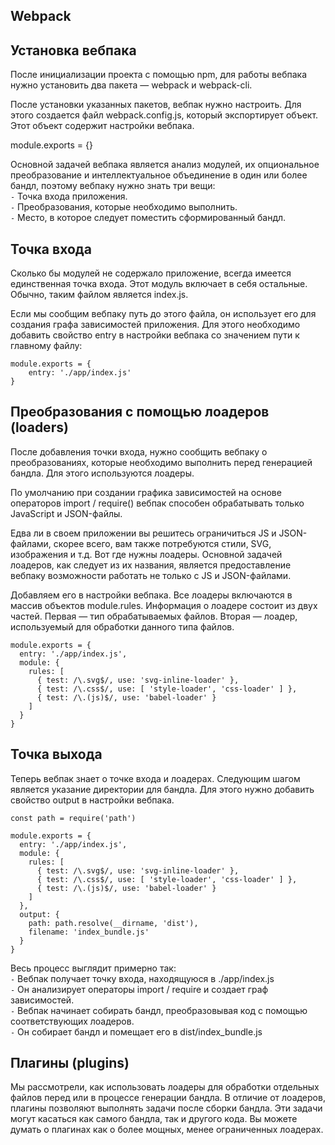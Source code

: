 ## Webpack

## Установка вебпака

После инициализации проекта с помощью npm, для работы вебпака нужно установить два пакета — webpack и webpack-cli.

После установки указанных пакетов, вебпак нужно настроить. Для этого создается файл webpack.config.js, который экспортирует объект. Этот объект содержит настройки вебпака.

module.exports = {}

Основной задачей вебпака является анализ модулей, их опциональное преобразование и интеллектуальное объединение в один или более бандл, поэтому вебпаку нужно знать три вещи: \
`-` Точка входа приложения. \
`-` Преобразования, которые необходимо выполнить. \
`-` Место, в которое следует поместить сформированный бандл.

## Точка входа

Сколько бы модулей не содержало приложение, всегда имеется единственная точка входа. Этот модуль включает в себя остальные. Обычно, таким файлом является index.js. 

Если мы сообщим вебпаку путь до этого файла, он использует его для создания графа зависимостей приложения. Для этого необходимо добавить свойство entry в настройки вебпака со значением пути к главному файлу:
```
module.exports = {
    entry: './app/index.js'
}
```

## Преобразования с помощью лоадеров (loaders)

После добавления точки входа, нужно сообщить вебпаку о преобразованиях, которые необходимо выполнить перед генерацией бандла. Для этого используются лоадеры.

По умолчанию при создании графика зависимостей на основе операторов import / require() вебпак способен обрабатывать только JavaScript и JSON-файлы.

Едва ли в своем приложении вы решитесь ограничиться JS и JSON-файлами, скорее всего, вам также потребуются стили, SVG, изображения и т.д. Вот где нужны лоадеры. Основной задачей лоадеров, как следует из их названия, является предоставление вебпаку возможности работать не только с JS и JSON-файлами.

Добавляем его в настройки вебпака. Все лоадеры включаются в массив объектов module.rules. Информация о лоадере состоит из двух частей. Первая — тип обрабатываемых файлов. Вторая — лоадер, используемый для обработки данного типа файлов.

```
module.exports = {
  entry: './app/index.js',
  module: {
    rules: [
      { test: /\.svg$/, use: 'svg-inline-loader' },
      { test: /\.css$/, use: [ 'style-loader', 'css-loader' ] },
      { test: /\.(js)$/, use: 'babel-loader' }
    ]
  }
}
```

## Точка выхода

Теперь вебпак знает о точке входа и лоадерах. Следующим шагом является указание директории для бандла. Для этого нужно добавить свойство output в настройки вебпака.

```
const path = require('path')

module.exports = {
  entry: './app/index.js',
  module: {
    rules: [
      { test: /\.svg$/, use: 'svg-inline-loader' },
      { test: /\.css$/, use: [ 'style-loader', 'css-loader' ] },
      { test: /\.(js)$/, use: 'babel-loader' }
    ]
  },
  output: {
    path: path.resolve(__dirname, 'dist'),
    filename: 'index_bundle.js'
  }
}
```

Весь процесс выглядит примерно так: \
`-` Вебпак получает точку входа, находящуюся в ./app/index.js \
`-` Он анализирует операторы import / require и создает граф зависимостей. \
`-` Вебпак начинает собирать бандл, преобразовывая код с помощью соответствующих лоадеров. \
`-` Он собирает бандл и помещает его в dist/index_bundle.js 

## Плагины (plugins)

Мы рассмотрели, как использовать лоадеры для обработки отдельных файлов перед или в процессе генерации бандла. В отличие от лоадеров, плагины позволяют выполнять задачи после сборки бандла. Эти задачи могут касаться как самого бандла, так и другого кода. Вы можете думать о плагинах как о более мощных, менее ограниченных лоадерах.
